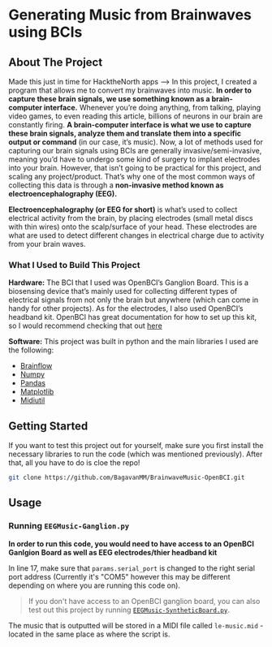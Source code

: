 # Generating Music from Brainwaves using BCIs

<!-- ABOUT THE PROJECT -->

## About The Project

Made this just in time for HacktheNorth apps --> In this project, I created a program that allows me to convert my brainwaves into music. **In order to capture these brain signals, we use something known as a brain-computer interface.**
Whenever you’re doing anything, from talking, playing video games, to even reading this article, billions of neurons in our brain are constantly firing. **A brain-computer interface is what we use to capture these brain signals, analyze them and translate them into a specific output or command** (in our case, it’s music). Now, a lot of methods used for capturing our brain signals using BCIs are generally invasive/semi-invasive, meaning you’d have to undergo some kind of surgery to implant electrodes into your brain. However, that isn’t going to be practical for this project, and scaling any project/product. That’s why one of the most common ways of collecting this data is through a **non-invasive method known as electroencephalography (EEG).**

**Electroencephalography (or EEG for short)** is what’s used to collect electrical activity from the brain, by placing electrodes (small metal discs with thin wires) onto the scalp/surface of your head. These electrodes are what are used to detect different changes in electrical charge due to activity from your brain waves.

### What I Used to Build This Project

**Hardware:**
The BCI that I used was OpenBCI’s Ganglion Board. This is a biosensing device that’s mainly used for collecting different types of electrical signals from not only the brain but anywhere (which can come in handy for other projects). As for the electrodes, I also used OpenBCI’s headband kit. OpenBCI has great documentation for how to set up this kit, so I would recommend checking that out [here](https://docs.openbci.com/AddOns/Headwear/HeadBand/)

**Software:**
This project was built in python and the main libraries I used are the following:

- [Brainflow](https://brainflow.readthedocs.io/)
- [Numpy](https://numpy.org/)
- [Pandas](https://pandas.pydata.org/)
- [Matplotlib](https://matplotlib.org/)
- [Midiutil](https://midiutil.readthedocs.io/en/1.2.1/)

<!-- GETTING STARTED -->

## Getting Started

If you want to test this project out for yourself, make sure you first install the necessary libraries to run the code (which was mentioned previously).
After that, all you have to do is cloe the repo!

```sh
git clone https://github.com/BagavanMM/BrainwaveMusic-OpenBCI.git
```

<!-- USAGE EXAMPLES -->

## Usage

### Running `EEGMusic-Ganglion.py`

**In order to run this code, you would need to have access to an OpenBCI Ganlgion Board as well as EEG electrodes/thier headband kit**

In line 17, make sure that `params.serial_port` is changed to the right serial port address (Currently it's "COM5" however this may be different depending on where you are running this code on).

> If you don't have access to an OpenBCI ganglion board, you can also test out this project by running [`EEGMusic-SyntheticBoard.py`](https://github.com/BagavanMM/BrainwaveMusic-OpenBCI/blob/main/EEGMusic-SyntheticBoard.py).

The music that is outputted will be stored in a MIDI file called `le-music.mid` - located in the same place as where the script is.
